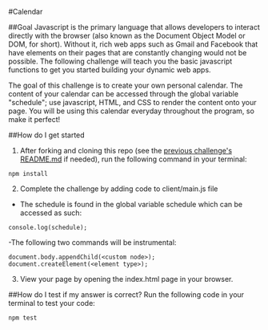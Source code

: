 #Calendar

##Goal
Javascript is the primary language that allows developers to interact directly with the browser (also known as the Document Object Model or DOM, for short). Without it, rich web apps such as Gmail and Facebook that have elements on their pages that are constantly changing would not be possible. The following challenge will teach you the basic javascript functions to get you started building your dynamic web apps.

The goal of this challenge is to create your own personal calendar. The content of your calendar can be accessed through the global variable "schedule"; use javascript, HTML, and CSS to render the content onto your page. You will be using this calendar everyday throughout the program, so make it perfect!

##How do I get started
1. After forking and cloning this repo (see the [previous challenge's README.md](https://github.com/CodesmithLLC/w1-s1-fs-fundamentals) if needed), run the following command in your terminal:
````
npm install
````

2. Complete the challenge by adding code to client/main.js file
  - The schedule is found in the global variable schedule which can be accessed as such:
  ````
  console.log(schedule);
  ````
  -The following two commands will be instrumental:
  ````
  document.body.appendChild(<custom node>);
  document.createElement(<element type>);
  ````

3. View your page by opening the index.html page in your browser.

##How do I test if my answer is correct?
Run the following code in your terminal to test your code:
````
npm test
````